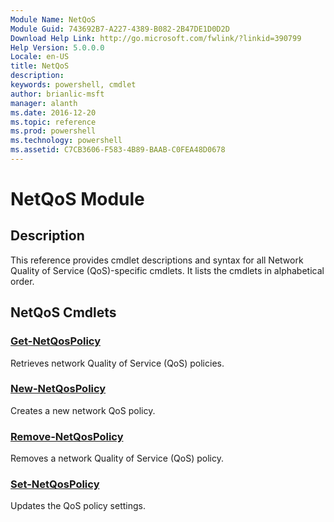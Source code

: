 ```yaml
---
Module Name: NetQoS
Module Guid: 743692B7-A227-4389-B082-2B47DE1D0D2D
Download Help Link: http://go.microsoft.com/fwlink/?linkid=390799
Help Version: 5.0.0.0
Locale: en-US
title: NetQoS
description: 
keywords: powershell, cmdlet
author: brianlic-msft
manager: alanth
ms.date: 2016-12-20
ms.topic: reference
ms.prod: powershell
ms.technology: powershell
ms.assetid: C7CB3606-F583-4B89-BAAB-C0FEA48D0678
---
```


# NetQoS Module
## Description
This reference provides cmdlet descriptions and syntax for all Network Quality of Service (QoS)-specific cmdlets. It lists the cmdlets in alphabetical order.

## NetQoS Cmdlets
### [Get-NetQosPolicy](./Get-NetQosPolicy.md)
Retrieves network Quality of Service (QoS) policies.

### [New-NetQosPolicy](./New-NetQosPolicy.md)
Creates a new network QoS policy.

### [Remove-NetQosPolicy](./Remove-NetQosPolicy.md)
Removes a network Quality of Service (QoS) policy.

### [Set-NetQosPolicy](./Set-NetQosPolicy.md)
Updates the QoS policy settings.

